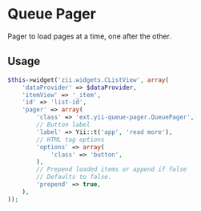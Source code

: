 Queue Pager
===============

Pager to load pages at a time, one after the other.

## Usage ##

```php
$this->widget('zii.widgets.CListView', array(
	'dataProvider' => $dataProvider,
	'itemView' => '_item',
	'id' => 'list-id',
	'pager' => array(
		'class' => 'ext.yii-queue-pager.QueuePager',
		// Button label
		'label' => Yii::t('app', 'read more'),
		// HTML tag options
		'options' => array(
			'class' => 'button',
		),
		// Prepend loaded items or append if false
		// Defaults to false.
		'prepend' => true,
	),
));
```
